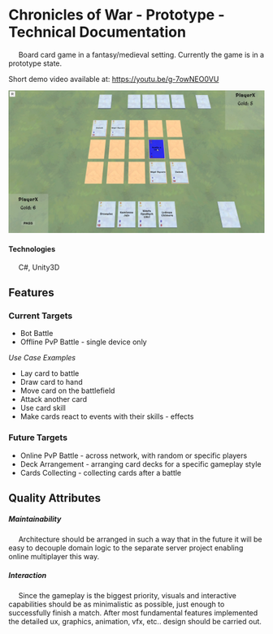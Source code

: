 # Chronicles of War - Prototype - Technical Documentation

&nbsp;&nbsp;&nbsp;&nbsp; Board card game in a fantasy/medieval setting. Currently the game is in a prototype state.

Short demo video available at: https://youtu.be/g-7owNEO0VU

![Demo Image](/cow%20-%20screen.png)

#### Technologies

&nbsp;&nbsp;&nbsp;&nbsp; C#, Unity3D

## Features

### Current Targets

- Bot Battle
- Offline PvP Battle - single device only

*Use Case Examples*

- Lay card to battle
- Draw card to hand
- Move card on the battlefield
- Attack another card
- Use card skill
- Make cards react to events with their skills - effects

### Future Targets

- Online PvP Battle - across network, with random or specific players
- Deck Arrangement - arranging card decks for a specific gameplay style
- Cards Collecting - collecting cards after a battle

## Quality Attributes

##### Maintainability

&nbsp;&nbsp;&nbsp;&nbsp; Architecture should be arranged in such a way that in the future it will be easy to decouple domain logic to the separate server project enabling online multiplayer this way. 

##### Interaction

&nbsp;&nbsp;&nbsp;&nbsp; Since the gameplay is the biggest priority, visuals and interactive capabilities should be as minimalistic as possible, just enough to successfully finish a match. After most fundamental features implemented the detailed ux, graphics, animation, vfx, etc.. design should be carried out.


